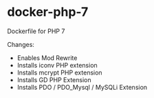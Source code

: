 # docker-php-7

Dockerfile for PHP 7

Changes:
- Enables Mod Rewrite
- Installs iconv PHP extension
- Installs mcrypt PHP extension
- Installs GD PHP Extension
- Installs PDO / PDO_Mysql / MySQLi Extension
